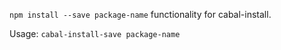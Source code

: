`npm install --save package-name` functionality for cabal-install.

Usage: `cabal-install-save package-name`
